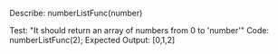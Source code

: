 Describe: numberListFunc(number)

Test: "It should return an array of numbers from 0 to 'number'"
Code:
numberListFunc(2);
Expected Output: [0,1,2]